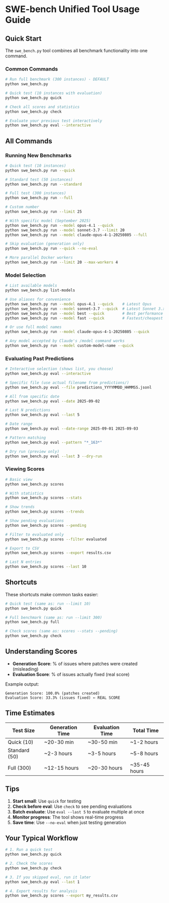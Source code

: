 # SWE-bench Unified Tool Usage Guide

## Quick Start

The `swe_bench.py` tool combines all benchmark functionality into one command.

### Common Commands

```bash
# Run full benchmark (300 instances) - DEFAULT
python swe_bench.py

# Quick test (10 instances with evaluation)
python swe_bench.py quick

# Check all scores and statistics
python swe_bench.py check

# Evaluate your previous test interactively
python swe_bench.py eval --interactive
```

## All Commands

### Running New Benchmarks

```bash
# Quick test (10 instances)
python swe_bench.py run --quick

# Standard test (50 instances)
python swe_bench.py run --standard  

# Full test (300 instances)
python swe_bench.py run --full

# Custom number
python swe_bench.py run --limit 25

# With specific model (September 2025)
python swe_bench.py run --model opus-4.1 --quick
python swe_bench.py run --model sonnet-3.7 --limit 20
python swe_bench.py run --model claude-opus-4-1-20250805 --full

# Skip evaluation (generation only)
python swe_bench.py run --quick --no-eval

# More parallel Docker workers
python swe_bench.py run --limit 20 --max-workers 4
```

### Model Selection

```bash
# List available models
python swe_bench.py list-models

# Use aliases for convenience
python swe_bench.py run --model opus-4.1 --quick    # Latest Opus
python swe_bench.py run --model sonnet-3.7 --quick  # Latest Sonnet 3.x
python swe_bench.py run --model best --quick        # Best performance
python swe_bench.py run --model fast --quick        # Fastest/cheapest

# Or use full model names
python swe_bench.py run --model claude-opus-4-1-20250805 --quick

# Any model accepted by Claude's /model command works
python swe_bench.py run --model custom-model-name --quick
```

### Evaluating Past Predictions

```bash
# Interactive selection (shows list, you choose)
python swe_bench.py eval --interactive

# Specific file (use actual filename from predictions/)
python swe_bench.py eval --file predictions_YYYYMMDD_HHMMSS.jsonl

# All from specific date
python swe_bench.py eval --date 2025-09-02

# Last N predictions
python swe_bench.py eval --last 5

# Date range
python swe_bench.py eval --date-range 2025-09-01 2025-09-03

# Pattern matching
python swe_bench.py eval --pattern "*_163*"

# Dry run (preview only)
python swe_bench.py eval --last 3 --dry-run
```

### Viewing Scores

```bash
# Basic view
python swe_bench.py scores

# With statistics
python swe_bench.py scores --stats

# Show trends
python swe_bench.py scores --trends

# Show pending evaluations
python swe_bench.py scores --pending

# Filter to evaluated only
python swe_bench.py scores --filter evaluated

# Export to CSV
python swe_bench.py scores --export results.csv

# Last N entries
python swe_bench.py scores --last 10
```

## Shortcuts

These shortcuts make common tasks easier:

```bash
# Quick test (same as: run --limit 10)
python swe_bench.py quick

# Full benchmark (same as: run --limit 300)
python swe_bench.py full

# Check scores (same as: scores --stats --pending)
python swe_bench.py check
```

## Understanding Scores

- **Generation Score**: % of issues where patches were created (misleading)
- **Evaluation Score**: % of issues actually fixed (real score)

Example output:
```
Generation Score: 100.0% (patches created)
Evaluation Score: 33.3% (issues fixed) ← REAL SCORE
```

## Time Estimates

| Test Size | Generation Time | Evaluation Time | Total Time |
|-----------|----------------|-----------------|------------|
| Quick (10) | ~20-30 min | ~30-50 min | ~1-2 hours |
| Standard (50) | ~2-3 hours | ~3-5 hours | ~5-8 hours |
| Full (300) | ~12-15 hours | ~20-30 hours | ~35-45 hours |

## Tips

1. **Start small**: Use `quick` for testing
2. **Check before eval**: Use `check` to see pending evaluations
3. **Batch evaluate**: Use `eval --last 5` to evaluate multiple at once
4. **Monitor progress**: The tool shows real-time progress
5. **Save time**: Use `--no-eval` when just testing generation

## Your Typical Workflow

```bash
# 1. Run a quick test
python swe_bench.py quick

# 2. Check the scores
python swe_bench.py check

# 3. If you skipped eval, run it later
python swe_bench.py eval --last 1

# 4. Export results for analysis
python swe_bench.py scores --export my_results.csv
```